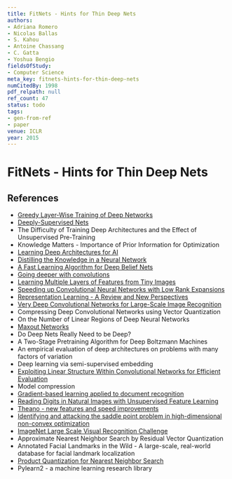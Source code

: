 ```yaml
---
title: FitNets - Hints for Thin Deep Nets
authors:
- Adriana Romero
- Nicolas Ballas
- S. Kahou
- Antoine Chassang
- C. Gatta
- Yoshua Bengio
fieldsOfStudy:
- Computer Science
meta_key: fitnets-hints-for-thin-deep-nets
numCitedBy: 1998
pdf_relpath: null
ref_count: 47
status: todo
tags:
- gen-from-ref
- paper
venue: ICLR
year: 2015
---
```


# FitNets - Hints for Thin Deep Nets

## References

- [Greedy Layer-Wise Training of Deep Networks](./greedy-layer-wise-training-of-deep-networks.md)
- [Deeply-Supervised Nets](./deeply-supervised-nets.md)
- The Difficulty of Training Deep Architectures and the Effect of Unsupervised Pre-Training
- Knowledge Matters - Importance of Prior Information for Optimization
- [Learning Deep Architectures for AI](./learning-deep-architectures-for-ai.md)
- [Distilling the Knowledge in a Neural Network](./distilling-the-knowledge-in-a-neural-network.md)
- [A Fast Learning Algorithm for Deep Belief Nets](./a-fast-learning-algorithm-for-deep-belief-nets.md)
- [Going deeper with convolutions](./going-deeper-with-convolutions.md)
- [Learning Multiple Layers of Features from Tiny Images](./learning-multiple-layers-of-features-from-tiny-images.md)
- [Speeding up Convolutional Neural Networks with Low Rank Expansions](./speeding-up-convolutional-neural-networks-with-low-rank-expansions.md)
- [Representation Learning - A Review and New Perspectives](./representation-learning-a-review-and-new-perspectives.md)
- [Very Deep Convolutional Networks for Large-Scale Image Recognition](./very-deep-convolutional-networks-for-large-scale-image-recognition.md)
- Compressing Deep Convolutional Networks using Vector Quantization
- On the Number of Linear Regions of Deep Neural Networks
- [Maxout Networks](./maxout-networks.md)
- Do Deep Nets Really Need to be Deep?
- A Two-Stage Pretraining Algorithm for Deep Boltzmann Machines
- An empirical evaluation of deep architectures on problems with many factors of variation
- Deep learning via semi-supervised embedding
- [Exploiting Linear Structure Within Convolutional Networks for Efficient Evaluation](./exploiting-linear-structure-within-convolutional-networks-for-efficient-evaluation.md)
- Model compression
- [Gradient-based learning applied to document recognition](./gradient-based-learning-applied-to-document-recognition.md)
- [Reading Digits in Natural Images with Unsupervised Feature Learning](./reading-digits-in-natural-images-with-unsupervised-feature-learning.md)
- [Theano - new features and speed improvements](./theano-new-features-and-speed-improvements.md)
- [Identifying and attacking the saddle point problem in high-dimensional non-convex optimization](./identifying-and-attacking-the-saddle-point-problem-in-high-dimensional-non-convex-optimization.md)
- [ImageNet Large Scale Visual Recognition Challenge](./imagenet-large-scale-visual-recognition-challenge.md)
- Approximate Nearest Neighbor Search by Residual Vector Quantization
- Annotated Facial Landmarks in the Wild - A large-scale, real-world database for facial landmark localization
- [Product Quantization for Nearest Neighbor Search](./product-quantization-for-nearest-neighbor-search.md)
- Pylearn2 - a machine learning research library
